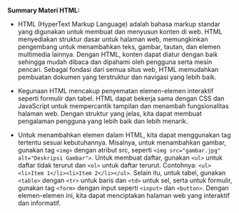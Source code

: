 **Summary Materi HTML:**

- HTML (HyperText Markup Language) adalah bahasa markup standar yang digunakan untuk membuat dan menyusun konten di web. HTML menyediakan struktur dasar untuk halaman web, memungkinkan pengembang untuk menambahkan teks, gambar, tautan, dan elemen multimedia lainnya. Dengan HTML, konten dapat diatur dengan baik sehingga mudah dibaca dan dipahami oleh pengguna serta mesin pencari. Sebagai fondasi dari semua situs web, HTML memudahkan pembuatan dokumen yang terstruktur dan navigasi yang lebih baik.

- Kegunaan HTML mencakup penyematan elemen-elemen interaktif seperti formulir dan tabel. HTML dapat bekerja sama dengan CSS dan JavaScript untuk mempercantik tampilan dan menambah fungsionalitas halaman web. Dengan struktur yang jelas, kita dapat membuat pengalaman pengguna yang lebih baik dan lebih menarik.

- Untuk menambahkan elemen dalam HTML, kita dapat menggunakan tag tertentu sesuai kebutuhannya. Misalnya, untuk menambahkan gambar, gunakan tag `<img>` dengan atribut src, seperti `<img src="gambar.jpg" alt="Deskripsi Gambar">`. Untuk membuat daftar, gunakan `<ul>` untuk daftar tidak terurut dan `<ol>` untuk daftar terurut. Contohnya: `<ul><li>Item 1</li><li>Item 2</li></ul>`. Selain itu, untuk tabel, gunakan `<table>` dengan `<tr>` untuk baris dan `<td>` untuk sel, serta untuk formulir, gunakan tag `<form>` dengan input seperti `<input>` dan `<button>`. Dengan elemen-elemen ini, kita dapat menciptakan halaman web yang interaktif dan informatif.
